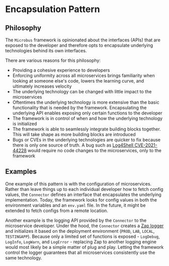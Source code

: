# Encapsulation Pattern

## Philosophy

The `Microbus` framework is opinionated about the interfaces (APIs) that are exposed to the developer and therefore opts to encapsulate underlying technologies behind its own interfaces.

There are various reasons for this philosophy:

* Providing a cohesive experience to developers
* Enforcing uniformity across all microservices brings familiarity when looking at someone else's code, lowers the learning curve, and ultimately increases velocity
* The underlying technology can be changed with little impact to the microservices
* Oftentimes the underlying technology is more extensive than the basic functionality that is needed by the framework. Encapsulating the underlying API enables exposing only certain functions to the developer
* The framework is in control of when and how the underlying technology is initialized
* The framework is able to seamlessly integrate building blocks together. This will take shape as more building blocks are introduced
* Bugs or CVEs in the underlying technologies are quicker to fix because there is only one source of truth. A bug such as [Log4Shell CVE-2021-44228](https://logging.apache.org/log4j/2.x/security.html) would require no code changes to the microservices, only to the framework

## Examples

One example of this pattern is with the configuration of microservices. Rather than leave things up to each individual developer how to fetch config values, the `Connector` defines an interface that encapsulates the underlying implementation. Today, the framework looks for config values in both the environment variables and an `env.yaml` file. In the future, it might be extended to fetch configs from a remote location.

Another example is the logging API provided by the `Connector` to the microservice developer. Under the hood, the `Connector` creates a [Zap logger](https://pkg.go.dev/go.uber.org/zap) and initializes it based on the deployment environment (`PROD`, `LAB`, `LOCAL`, `TESTINGAPP`). Because only a limited set of functions is exposed - `LogDebug`, `LogInfo`, `LogWarn`, and `LogError` - replacing Zap to another logging engine would most likely be a simple matter of plug and play. Letting the framework control the logger guarantees that all microservices consistently use the same technology.
